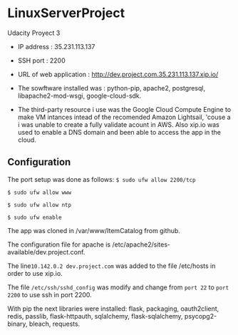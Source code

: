 # LinuxServerProject
Udacity Proyect 3

- IP address : 35.231.113.137 

- SSH port : 2200

- URL of web application : http://dev.project.com.35.231.113.137.xip.io/

- The sowftware installed was : python-pip, apache2, postgresql, libapache2-mod-wsgi, google-cloud-sdk. 

- The third-party resource i use was the Google Cloud Compute Engine to make VM intances intead of the recomended Amazon Lightsail, 'couse a i was unable to create a fully validate acount in AWS. Also xip.io was used to enable a DNS domain and been able to access the app in the cloud.

## Configuration
The port setup was done as follows:
```$ sudo ufw allow 2200/tcp```

```$ sudo ufw allow www```

```$ sudo ufw allow ntp```

```$ sudo ufw enable```

The app was cloned in /var/www/ItemCatalog from github.

The configuration file for apache is /etc/apache2/sites-available/dev.project.conf.

The line```10.142.0.2 dev.project.com``` was added to the file /etc/hosts in order to use xip.io.

The file ```/etc/ssh/sshd_config``` was modify and change from ```port 22``` to ```port 2200``` to use ssh in port 2200. 

With pip the next libraries were installed: flask, packaging, oauth2client, redis, passlib, flask-httpauth, sqlalchemy, flask-sqlalchemy, psycopg2-binary, bleach, requests.
